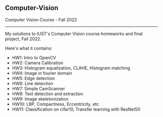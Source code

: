 <!-- Improved compatibility of back to top link: See: https://github.com/othneildrew/Best-README-Template/pull/73 -->
<a name="readme-top"></a>
<!--
*** Thanks for checking out the Best-README-Template. If you have a suggestion
*** that would make this better, please fork the repo and create a pull request
*** or simply open an issue with the tag "enhancement".
*** Don't forget to give the project a star!
*** Thanks again! Now go create something AMAZING! :D
-->



<!-- PROJECT SHIELDS -->
<!--
*** I'm using markdown "reference style" links for readability.
*** Reference links are enclosed in brackets [ ] instead of parentheses ( ).
*** See the bottom of this document for the declaration of the reference variables
*** for contributors-url, forks-url, etc. This is an optional, concise syntax you may use.
*** https://www.markdownguide.org/basic-syntax/#reference-style-links
-->

<!-- ABOUT THE PROJECT -->
## Computer-Vision
Computer Vision Course - Fall 2022

----------------------------------------------------


My solutions to IUST's Computer Vision course homeworks and final project, Fall 2022.

Here's what it contains:
* HW1: Intro to OpenCV
* HW2: Camera Calibration
* HW3: Histogram equalization, CLAHE, Histogram matching
* HW4: Image in fourier domain
* HW5: Edge detection
* HW6: Line detection
* HW7: Simple CamScanner
* HW8: Text detection and extraction
* HW9: Image skeletonization
* HW10: LBP, Compactness, Eccentricity, etc
* HW11: Classification on cifar10, Transfer learning with ResNet50
